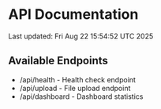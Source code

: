 # API Documentation

Last updated: Fri Aug 22 15:54:52 UTC 2025

## Available Endpoints
- /api/health - Health check endpoint
- /api/upload - File upload endpoint
- /api/dashboard - Dashboard statistics

